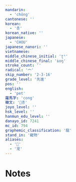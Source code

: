 ```yaml
---
mandarin:
  - 'chǒng'
cantonese: ''
korean:
  - '총'
korean_native: ''
japanese:
  - 'CHOU'
japanese_nanori: ''
vietnamese:
middle_chinese_initial: 'ʈʰ'
middle_chinese_final: 'ɨoŋ'
stroke_count: ''
radical: '宀'
skip_number: '2-3-16'
grade_level: '先進'
pos: ''
english:
  - 'pet'
羅馬字: 'cong'
韓文: '총'
joyo_level: ''
hsk_level: ''
hanmun_edu_level: ''
danayo_id: 7241
mc_id: 794
graphemic_classification: '龍'
stand_in: '寵物'
aliases:
  - '𫳭'
  - '宠'
---
```


# Notes
